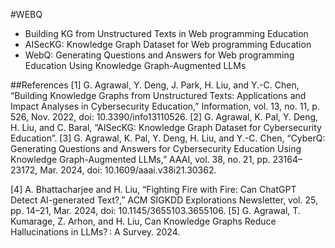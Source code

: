 #WEBQ
- Building KG from Unstructured Texts in Web programming Education
- AISecKG: Knowledge Graph Dataset for Web programming Education
- WebQ: Generating Questions and Answers for Web programming Education Using Knowledge Graph-Augmented LLMs




##References
[1] G. Agrawal, Y. Deng, J. Park, H. Liu, and Y.-C. Chen, “Building Knowledge Graphs from Unstructured Texts: Applications and Impact Analyses in Cybersecurity Education,” Information, vol. 13, no. 11, p. 526, Nov. 2022, doi: 10.3390/info13110526.
[2] G. Agrawal, K. Pal, Y. Deng, H. Liu, and C. Baral, “AISecKG: Knowledge Graph Dataset for Cybersecurity Education”.
[3] G. Agrawal, K. Pal, Y. Deng, H. Liu, and Y.-C. Chen, “CyberQ: Generating Questions and Answers for Cybersecurity Education Using Knowledge Graph-Augmented LLMs,” AAAI, vol. 38, no. 21, pp. 23164–23172, Mar. 2024, doi: 10.1609/aaai.v38i21.30362.

[4] A. Bhattacharjee and H. Liu, “Fighting Fire with Fire: Can ChatGPT Detect AI-generated Text?,” ACM SIGKDD Explorations Newsletter, vol. 25, pp. 14–21, Mar. 2024, doi: 10.1145/3655103.3655106.
[5] G. Agrawal, T. Kumarage, Z. Arhon, and H. Liu, Can Knowledge Graphs Reduce Hallucinations in LLMs? : A Survey. 2024.
